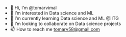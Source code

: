 - 👋 Hi, I’m @tomarvimal
- 👀 I’m interested in Data science and ML
- 🌱 I’m currently learning Data science and ML @IITG
- 💞️ I’m looking to collaborate on Data science projects
- 📫 How to reach me tomarv58@gmail.com

<!---
tomarvimal/tomarvimal is a ✨ special ✨ repository because its `README.md` (this file) appears on your GitHub profile.
You can click the Preview link to take a look at your changes.
--->
